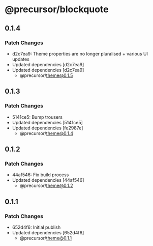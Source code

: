 # @precursor/blockquote

## 0.1.4

### Patch Changes

-   d2c7ea9: Theme properties are no longer pluralised + various UI updates
-   Updated dependencies [d2c7ea9]
-   Updated dependencies [d2c7ea9]
    -   @precursor/theme@0.1.5

## 0.1.3

### Patch Changes

-   5141ce5: Bump trousers
-   Updated dependencies [5141ce5]
-   Updated dependencies [fe2987e]
    -   @precursor/theme@0.1.4

## 0.1.2

### Patch Changes

-   44af546: Fix build process
-   Updated dependencies [44af546]
    -   @precursor/theme@0.1.2

## 0.1.1

### Patch Changes

-   652d4f6: Initial publish
-   Updated dependencies [652d4f6]
    -   @precursor/theme@0.1.1
